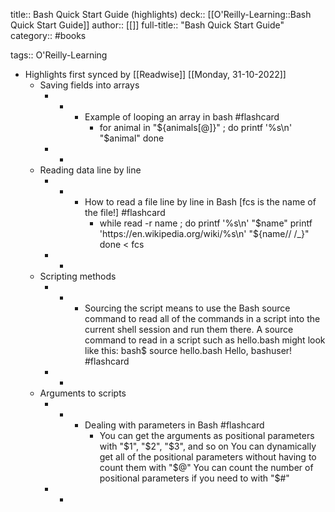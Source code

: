title:: Bash Quick Start Guide (highlights)
deck:: [[O'Reilly-Learning::Bash Quick Start Guide]]
author:: [[]]
full-title:: "Bash Quick Start Guide"
category:: #books

tags:: O'Reilly-Learning

- Highlights first synced by [[Readwise]] [[Monday, 31-10-2022]]
	- Saving fields into arrays
		- -
			- Example of looping an array in bash #flashcard
				- for animal in "${animals[@]}" ; do
				        printf '%s\n' "$animal"
				    done
		- -
	- Reading data line by line
		- -
			- How to read a file line by line in Bash [fcs is the name of the file!] #flashcard
				- while read -r name ; do
				    printf '%s\n' "$name"
				    printf 'https://en.wikipedia.org/wiki/%s\n' "${name// /_}"
				  done < fcs
		- -
	- Scripting methods
		- -
			- Sourcing the script means to use the Bash source command to read all of the commands in a script into the current shell session and run them there. A source command to read in a script such as hello.bash might look like this:
			  bash$ source hello.bash
			  Hello, bashuser! #flashcard
		- -
	- Arguments to scripts
		- -
			- Dealing with parameters in Bash #flashcard
				- You can get the arguments as positional parameters with "$1", "$2", "$3", and so on
				  You can dynamically get all of the positional parameters without having to count them with "$@"
				  You can count the number of positional parameters if you need to with "$#"
		- -